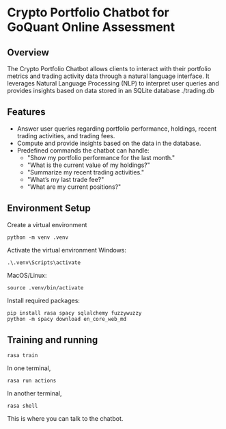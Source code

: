 # Crypto Portfolio Chatbot for GoQuant Online Assessment

## Overview

The Crypto Portfolio Chatbot allows clients to interact with their portfolio metrics and trading activity data through a natural language interface. It leverages Natural Language Processing (NLP) to interpret user queries and provides insights based on data stored in an SQLite database ./trading.db

## Features

- Answer user queries regarding portfolio performance, holdings, recent trading activities, and trading fees.
- Compute and provide insights based on the data in the database.
- Predefined commands the chatbot can handle:
  - "Show my portfolio performance for the last month."
  - "What is the current value of my holdings?"
  - "Summarize my recent trading activities."
  - "What’s my last trade fee?"
  - "What are my current positions?"

## Environment Setup
Create a virtual environment
```
python -m venv .venv
```

Activate the virtual environment
Windows:
```
.\.venv\Scripts\activate
```
MacOS/Linux:
```
source .venv/bin/activate
```

Install required packages:
```
pip install rasa spacy sqlalchemy fuzzywuzzy
python -m spacy download en_core_web_md
```

## Training and running
```
rasa train
```

In one terminal,
```
rasa run actions
```

In another terminal,

```
rasa shell
```
This is where you can talk to the chatbot.